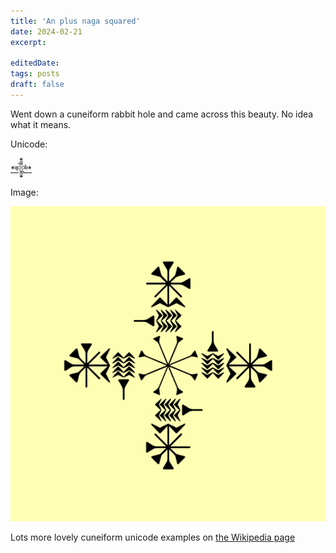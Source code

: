 ```yaml
---
title: 'An plus naga squared'
date: 2024-02-21
excerpt: 
 
editedDate:
tags: posts
draft: false
---
```


Went down a cuneiform rabbit hole and came across this beauty. No idea what it means.

Unicode: 

[𒀱](https://decodeunicode.org/en/u+12031)

Image: 

![an-plus-naga-squared.png](../assets/images/5328ee10.png)

Lots more lovely cuneiform unicode examples on [the Wikipedia page](https://en.wikipedia.org/wiki/Cuneiform_(Unicode_block))
